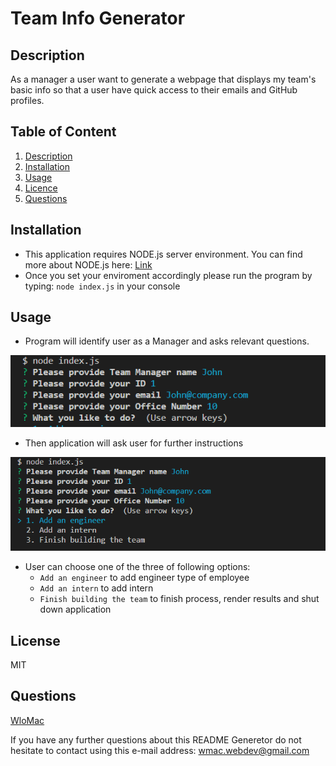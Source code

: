 
# Team Info Generator
## Description <a name="description"></a>

As a manager a user want to generate a webpage that displays my team's basic info so that a user have quick access to their emails and GitHub profiles.

## Table of Content

1. [Description](#description)
2. [Installation](#installation)
3. [Usage](#usage)
4. [Licence](#licence)
5. [Questions](#questions)

## <a name="installation"></a> Installation 
* This application requires NODE.js server environment. You can find more about NODE.js here: 
[Link](https://nodejs.dev/en/learn/how-to-install-nodejs/) 
* Once you set your enviroment accordingly please run the program by typing: `node index.js` in your console


## Usage <a name="usage"></a>
* Program will identify user as a Manager and asks relevant questions. 

![Manager's question image](./images/image1.png)

* Then application will ask user for further instructions

![Decision image](./images/image2.png)

* User can choose one of the three of following options:
    * `Add an engineer` to add engineer type of employee
    * `Add an intern` to add intern
    * `Finish building the team` to finish process, render results and shut down application


## License <a name="licence"></a>
MIT


## Questions <a name="questions"></a>
[WloMac](https://github.com/WloMac)

If you have any further questions about this README Generetor do not hesitate to contact using this e-mail address: wmac.webdev@gmail.com

